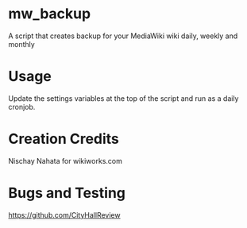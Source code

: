 mw_backup
=========

A script that creates backup for your MediaWiki wiki daily, weekly and monthly


Usage
=========
Update the settings variables at the top of the script and run as a daily cronjob.


Creation Credits
=========
Nischay Nahata for wikiworks.com


Bugs and Testing
=========
https://github.com/CityHallReview
